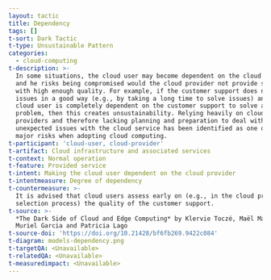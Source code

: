```yaml
---
layout: tactic
title: Dependency
tags: []
t-sort: Dark Tactic
t-type: Unsustainable Pattern
categories:
  - cloud-computing
t-description: >-
  In some situations, the cloud user may become dependent on the cloud provider,
  and he risks being compromised would the cloud provider not provide services
  with high enough quality. For example, if the customer support does not handle
  issues in a good way (e.g., by taking a long time to solve issues) and the
  cloud user is completely dependent on the customer support to solve any
  problem, then this creates unsustainability. Relying heavily on cloud
  providers and therefore lacking planning and preparation to deal with
  unexpected issues with the cloud service has been identified as one of the
  major risks when adopting cloud computing.
t-participant: 'cloud-user, cloud-provider'
t-artifact: Cloud infrastructure and associated services
t-context: Normal operation
t-feature: Provided service
t-intent: Making the cloud user dependent on the cloud provider
t-intentmeasure: Degree of dependency
t-countermeasure: >-
  It is advised that cloud users assess early on (e.g., in the cloud provider
  selection process) the quality of the customer support.
t-source: >-
  *The Dark Side of Cloud and Edge Computing* by Klervie Toczé, Maël Madon,
  Muriel Garcia and Patricia Lago
t-source-doi: 'https://doi.org/10.21428/bf6fb269.9422c084'
t-diagram: models-dependency.png
t-targetQA: <Unavailable>
t-relatedQA: <Unavailable>
t-measuredimpact: <Unavailable>
---
```



